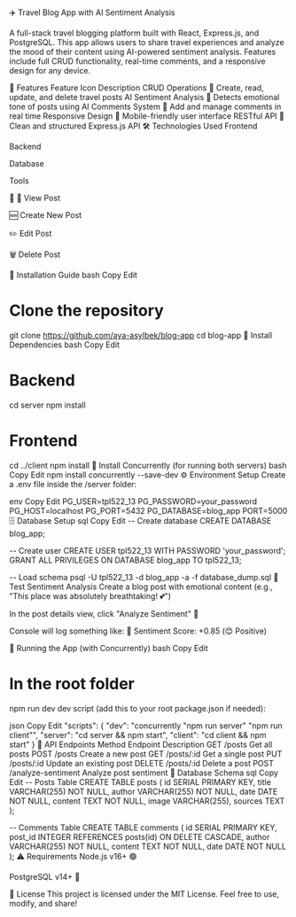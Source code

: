 ✈️ Travel Blog App with AI Sentiment Analysis


A full-stack travel blogging platform built with React, Express.js, and PostgreSQL. This app allows users to share travel experiences and analyze the mood of their content using AI-powered sentiment analysis. Features include full CRUD functionality, real-time comments, and a responsive design for any device.

🌟 Features
Feature	Icon	Description
CRUD Operations	📝	Create, read, update, and delete travel posts
AI Sentiment Analysis	🧠	Detects emotional tone of posts using AI
Comments System	💬	Add and manage comments in real time
Responsive Design	📱	Mobile-friendly user interface
RESTful API	🔗	Clean and structured Express.js API
🛠️ Technologies Used
Frontend



Backend



Database


Tools



📸 
🧭 View Post


🆕 Create New Post


✏️ Edit Post


🗑️ Delete Post


🚀 Installation Guide
bash
Copy
Edit
# Clone the repository
git clone https://github.com/aya-asylbek/blog-app
cd blog-app
🔧 Install Dependencies
bash
Copy
Edit
# Backend
cd server
npm install

# Frontend
cd ../client
npm install
🧩 Install Concurrently (for running both servers)
bash
Copy
Edit
npm install concurrently --save-dev
⚙️ Environment Setup
Create a .env file inside the /server folder:

env
Copy
Edit
PG_USER=tpl522_13
PG_PASSWORD=your_password
PG_HOST=localhost
PG_PORT=5432
PG_DATABASE=blog_app
PORT=5000
🗄️ Database Setup
sql
Copy
Edit
-- Create database
CREATE DATABASE blog_app;

-- Create user
CREATE USER tpl522_13 WITH PASSWORD 'your_password';
GRANT ALL PRIVILEGES ON DATABASE blog_app TO tpl522_13;

-- Load schema
psql -U tpl522_13 -d blog_app -a -f database_dump.sql
🧠 Test Sentiment Analysis
Create a blog post with emotional content (e.g., "This place was absolutely breathtaking! 💕")

In the post details view, click "Analyze Sentiment" 🧪

Console will log something like:
🎯 Sentiment Score: +0.85 (😊 Positive)

🔌 Running the App (with Concurrently)
bash
Copy
Edit
# In the root folder
npm run dev
dev script (add this to your root package.json if needed):

json
Copy
Edit
"scripts": {
  "dev": "concurrently \"npm run server\" \"npm run client\"",
  "server": "cd server && npm start",
  "client": "cd client && npm start"
}
🔗 API Endpoints
Method	Endpoint	Description
GET	/posts	Get all posts
POST	/posts	Create a new post
GET	/posts/:id	Get a single post
PUT	/posts/:id	Update an existing post
DELETE	/posts/:id	Delete a post
POST	/analyze-sentiment	Analyze post sentiment
🧮 Database Schema
sql
Copy
Edit
-- Posts Table
CREATE TABLE posts (
  id SERIAL PRIMARY KEY,
  title VARCHAR(255) NOT NULL,
  author VARCHAR(255) NOT NULL,
  date DATE NOT NULL,
  content TEXT NOT NULL,
  image VARCHAR(255),
  sources TEXT
);

-- Comments Table
CREATE TABLE comments (
  id SERIAL PRIMARY KEY,
  post_id INTEGER REFERENCES posts(id) ON DELETE CASCADE,
  author VARCHAR(255) NOT NULL,
  content TEXT NOT NULL,
  date DATE NOT NULL
);
⚠️ Requirements
Node.js v16+ 🟢

PostgreSQL v14+ 🐘

📝 License
This project is licensed under the MIT License.
Feel free to use, modify, and share!